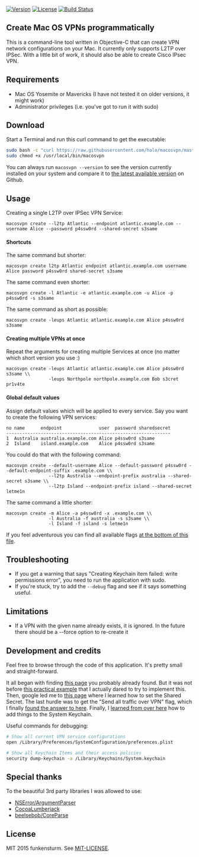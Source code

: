 [![Version](https://img.shields.io/github/tag/halo/macosvpn.svg?style=flat&label=version)](https://github.com/halo/macosvpn/releases)
[![License](https://img.shields.io/badge/license-MIT-blue.svg?style=flat)](https://github.com/halo/macosvpn/blob/master/LICENSE.md)
[![Build Status](https://travis-ci.org/halo/macosvpn.svg?branch=master)](https://travis-ci.org/halo/macosvpn)

## Create Mac OS VPNs programmatically

This is a command-line tool written in Objective-C that can create VPN network configurations on your Mac. It currently only supports L2TP over IPSec. With a little bit of work, it should also be able to create Cisco IPsec VPN.

## Requirements

* Mac OS Yosemite or Mavericks (I have not tested it on older versions, it might work)
* Administrator privileges (i.e. you've got to run it with sudo)

## Download

Start a Terminal and run this curl command to get the executable:

```bash
sudo bash -c "curl https://raw.githubusercontent.com/halo/macosvpn/master/latest_build/macosvpn > /usr/local/bin/macosvpn"
sudo chmod +x /usr/local/bin/macosvpn
```

You can always run `macosvpn --version` to see the version currently installed on your system and compare it to [the latest available version](https://github.com/halo/macosvpn/releases) on Github.

## Usage

Creating a single L2TP over IPSec VPN Service:

    macosvpn create --l2tp Atlantic --endpoint atlantic.example.com --username Alice --password p4ssw0rd --shared-secret s3same

#### Shortcuts

The same command but shorter:

    macosvpn create l2tp Atlantic endpoint atlantic.example.com username Alice password p4ssw0rd shared-secret s3same

The same command even shorter:

    macosvpn create -l Atlantic -e atlantic.example.com -u Alice -p p4ssw0rd -s s3same

The same command as short as possible:

    macosvpn create -leups Atlantic atlantic.example.com Alice p4ssw0rd s3same

#### Creating multiple VPNs at once

Repeat the arguments for creating multiple Services at once (no matter which short version you use :)

    macosvpn create -leups Atlantic atlantic.example.com Alice p4ssw0rd s3same \\
                    -leups Northpole northpole.example.com Bob s3cret pr1v4te

#### Global default values

Assign default values which will be applied to every service. Say you want to create the following VPN services:

    no name      endpoint              user  password sharedsecret
    --------------------------------------------------------------
    1  Australia australia.example.com Alice p4ssw0rd s3same
    2  Island    island.example.com    Alice p4ssw0rd s3same

You could do that with the following command:

    macosvpn create --default-username Alice --default-password p4ssw0rd --default-endpoint-suffix .example.com \\
                    --l2tp Australia --endpoint-prefix australia --shared-secret s3same \\
                    --l2tp Island --endpoint-prefix island --shared-secret letme1n

The same command a little shorter:

    macosvpn create -m Alice -a p4ssw0rd -x .example.com \\
                    -l Australia -f australia -s s3same \\
                    -l Island -f island -s letme1n

If you feel adventurous you can find all available flags [at the bottom of this file](https://github.com/halo/macosvpn/blob/master/macosvpn/Classes/VPNArguments.m).

## Troubleshooting

* If you get a warning that says "Creating Keychain item failed: write permissions error", you need to run the application with sudo.
* If you're stuck, try to add the `--debug` flag and see if it says something useful.

## Limitations

* If a VPN with the given name already exists, it is ignored. In the future there should be a --force option to re-create it

## Development and credits

Feel free to browse through the code of this application. It's pretty small and straight-forward.

It all began with finding [this page](https://lists.apple.com/archives/macnetworkprog/2011/May/msg00032.html) you probably already found. But it was not before [this practical example](https://lists.apple.com/archives/macnetworkprog/2013/Apr/msg00016.html) that I actually dared to try to implement this. Then, google led me to [this page](https://lists.apple.com/archives/macnetworkprog/2007/Dec/msg00045.html) where I learned how to set the Shared Secret. The last hurdle was to get the "Send all traffic over VPN" flag, which I finally [found the answer to here](http://pastebin.com/112KEHSV). Finally, I [learned from over here](http://stackoverflow.com/questions/24363935) how to add things to the System Keychain.

Useful commands for debugging:

```bash
# Show all current VPN service configurations
open /Library/Preferences/SystemConfiguration/preferences.plist
```

```bash
# Show all Keychain Items and their access policies
security dump-keychain -a /Library/Keychains/System.keychain
```

## Special thanks

To the beautiful 3rd party libraries I was allowed to use:

* [NSError/ArgumentParser](https://github.com/NSError/ArgumentParser)
* [CocoaLumberjack](https://github.com/CocoaLumberjack/CocoaLumberjack)
* [beelsebob/CoreParse](https://github.com/beelsebob/CoreParse)

## License

MIT 2015 funkensturm. See [MIT-LICENSE](https://github.com/halo/macosvpn/blob/master/LICENSE.md).


